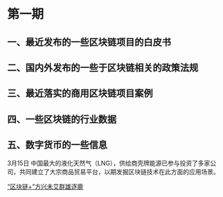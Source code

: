 # 第一期

## 一、最近发布的一些区块链项目的白皮书

## 二、国内外发布的一些于区块链相关的政策法规

## 三、最近落实的商用区块链项目案例

## 四、一些区块链的行业数据

## 五、数字货币的一些信息




3月15日
中国最大的液化天然气（LNG），供给商壳牌能源已参与投资了多家公司，共同建立了大宗商品贸易平台，以期发掘区块链技术在此方面的应用场景。


 [“区块链+”方兴未艾群雄逐鹿](../file/“区块链+”方兴未艾群雄逐鹿.pdf)

